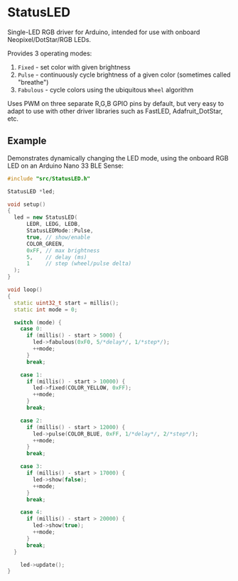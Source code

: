 # StatusLED
Single-LED RGB driver for Arduino, intended for use with onboard Neopixel/DotStar/RGB LEDs.

Provides 3 operating modes:
1. `Fixed` - set color with given brightness
2. `Pulse` - continuously cycle brightness of a given color (sometimes called "breathe")
3. `Fabulous` - cycle colors using the ubiquitous `Wheel` algorithm

Uses PWM on three separate R,G,B GPIO pins by default, but very easy to adapt to use with other driver libraries such as FastLED, Adafruit_DotStar, etc.

## Example
Demonstrates dynamically changing the LED mode, using the onboard RGB LED on an Arduino Nano 33 BLE Sense:
```c++
#include "src/StatusLED.h"

StatusLED *led;

void setup()
{
  led = new StatusLED(
      LEDR, LEDG, LEDB,
      StatusLEDMode::Pulse,
      true, // show/enable
      COLOR_GREEN,
      0xFF, // max brightness
      5,    // delay (ms)
      1     // step (wheel/pulse delta)
  );
}

void loop()
{
  static uint32_t start = millis();
  static int mode = 0;

  switch (mode) {
    case 0:
      if (millis() - start > 5000) {
        led->fabulous(0xF0, 5/*delay*/, 1/*step*/);
        ++mode;
      }
      break;

    case 1:
      if (millis() - start > 10000) {
        led->fixed(COLOR_YELLOW, 0xFF);
        ++mode;
      }
      break;

    case 2:
      if (millis() - start > 12000) {
        led->pulse(COLOR_BLUE, 0xFF, 1/*delay*/, 2/*step*/);
        ++mode;
      }
      break;

    case 3:
      if (millis() - start > 17000) {
        led->show(false);
        ++mode;
      }
      break;

    case 4:
      if (millis() - start > 20000) {
        led->show(true);
        ++mode;
      }
      break;
  }

    led->update();
}
```
